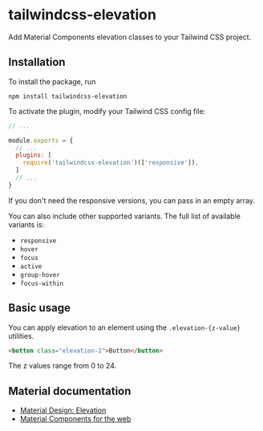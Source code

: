 # tailwindcss-elevation

Add Material Components elevation classes to your Tailwind CSS project.

## Installation

To install the package, run

    npm install tailwindcss-elevation

To activate the plugin, modify your Tailwind CSS config file:

```javascript
// ...

module.exports = {
  // ...
  plugins: [
    require('tailwindcss-elevation')(['responsive']),
  ]
  // ...
}
```

If you don't need the responsive versions, you can pass in an empty array.

You can also include other supported variants. The full list of available variants is:

* `responsive`
* `hover`
* `focus`
* `active`
* `group-hover`
* `focus-within`

## Basic usage

You can apply elevation to an element using the `.elevation-{z-value}` utilities.

```html
<button class="elevation-2">Button</button>
```

The z values range from 0 to 24.

## Material documentation
* [Material Design: Elevation](https://material.io/design/environment/elevation.html)
* [Material Components for the web](https://material.io/develop/web/)
